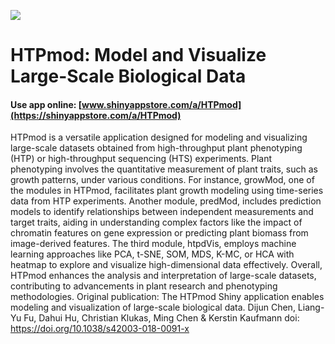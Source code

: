 ![](https://shiny-app-store3.s3.amazonaws.com/approvedapp/s065_8wZwZA7wZgqkngFxYuGdmrSLD7y9WYj8IHDXjA7X_logo_371.jpg)



# HTPmod: Model and Visualize Large-Scale Biological Data

#### Use app online: __[www.shinyappstore.com/a/HTPmod](https://shinyappstore.com/a/HTPmod)__

HTPmod is a versatile application designed for modeling and visualizing large-scale datasets obtained from high-throughput plant phenotyping (HTP) or high-throughput sequencing (HTS) experiments. Plant phenotyping involves the quantitative measurement of plant traits, such as growth patterns, under various conditions. For instance, growMod, one of the modules in HTPmod, facilitates plant growth modeling using time-series data from HTP experiments. Another module, predMod, includes prediction models to identify relationships between independent measurements and target traits, aiding in understanding complex factors like the impact of chromatin features on gene expression or predicting plant biomass from image-derived features. The third module, htpdVis, employs machine learning approaches like PCA, t-SNE, SOM, MDS, K-MC, or HCA with heatmap to explore and visualize high-dimensional data effectively. Overall, HTPmod enhances the analysis and interpretation of large-scale datasets, contributing to advancements in plant research and phenotyping methodologies. Original publication: The HTPmod Shiny application enables modeling and visualization of large-scale biological data. Dijun Chen, Liang-Yu Fu, Dahui Hu, Christian Klukas, Ming Chen & Kerstin Kaufmann doi: https://doi.org/10.1038/s42003-018-0091-x
